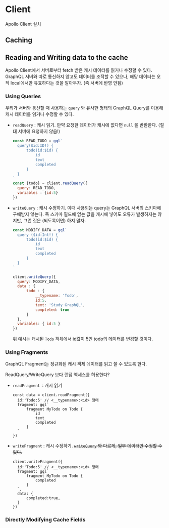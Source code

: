 # Client

Apollo Client 설치

## Caching

## Reading and Writing data to the cache

 Apollo Client에서 서버로부터 fetch 받은 캐시 데이터를 읽거나 수정할 수 있다. GraphQL 서버와 따로 통신하지 않고도 데이터를 조작할 수 있으나, 해당 데이터는 오직 local에서만 유효하다는 것을 알아두자. (즉 서버에 반영 안됨)

### Using Queries

우리가 서버와 통신할 때 사용하는 `query` 와 유사한 형태의 GraphQL Query를 이용해 캐시 데이터를 읽거나 수정할 수 있다.

- `readQuery`  : 캐시 읽기. 만약 요청한 데이터가 캐시에 없다면 `null` 을 반환한다. (절대 서버에 요청하지 않음!) 

  ```js
  const READ_TODO = gql`
  	query($id:ID!) {
  		todo(id:$id) {
  			id
  			text
  			completed
  		}
  	}
  `
  const {todo} = client.readQuery({
  	query: READ_TODO,
    variables : {id:5}
  })
  ```

- `writeQuery` : 캐시 수정하기. 이때 사용되는 query는 GraphQL 서버의 스키마에 구애받지 않는다. 즉 스키마 필드에 없는 값을 캐시에 넣어도 오류가 발생하지는 않지만, 그런 짓은 (되도록이면) 하지 말자.

  ```js
  const MODIFY_DATA = gql`
  	query ($id:Int!) {
  		todo(id:$id) {
  			id
  			text
  			completed
  		}
  	}
  `
  
  client.writeQuery({
  	query: MODIFY_DATA,
  	data : {
  		todo : {
  			__typename: 'Todo',
  			id:5,
  			text: 'Study GraphQL',
  			completed: true
  		}
  	},
    variables: { id:5 }
  })
  ```

  위 예시는 캐시된 `Todo` 객체에서 id값이 5인 todo의 데이터를 변경할 것이다. 

### Using Fragments

GraphQL Fragment는 정규화된 캐시 객체 데이터를 읽고 쓸 수 있도록 한다.

ReadQuery/WriteQuery 보다 랜덤 액세스를 허용한다?

- `readFragment `: 캐시 읽기

  ```
  const data = client.readFragment({
  	id:'Todo:5' // <__typename>:<id> 형태
  	fragment: gql`
  		fragment MyTodo on Todo {
  			id
  			text
  			completed
  		}
  	`
  })
  ```

- `writeFragment` : 캐시 수정하기. ~~`writeQuery` 와 다르게, 일부 데이터만 수정할 수 있다.~~

  ```
  client.writeFragment({
  	id:'Todo:5' // <__typename>:<id> 형태
  	fragment: gql`
  		fragment MyTodo on Todo {
  			completed
  		}
  	`,
  	data: {
  		completed:true,
  	}
  })
  ```

  

### Directly Modifying Cache Fields